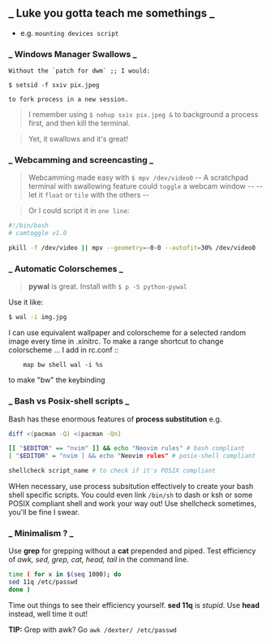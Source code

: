 ## _ Luke you gotta teach me somethings _

* e.g. `mounting devices script`

### _ Windows Manager Swallows  _

    Without the `patch for dwm` ;; I would:
    
    $ setsid -f sxiv pix.jpeg
    
    to fork process in a new session.

> I remember using `$ nohup sxiv pix.jpeg &` to background a process first,
and then kill the terminal.

> Yet, it swallows and it's great!

### _ Webcamming and screencasting _

> Webcamming made easy with `$ mpv /dev/video0` --
A scratchpad terminal with swallowing feature could `toggle` a webcam window --
-- let it `float` or `tile` with the others --

> Or I could script it in `one line`:

```bash
#!/bin/bash
# camtoggle v1.0

pkill -f /dev/video || mpv --geometry=-0-0 --autofit=30% /dev/video0
```

### _ Automatic Colorschemes _

> **pywal** is great. Install with `$ p -S python-pywal`

Use it like:
```bash
$ wal -i img.jpg
```

I can use equivalent wallpaper and colorscheme for a selected random image every time in .xinitrc.
To make a range shortcut to change colorscheme ... I add in rc.conf ::
```
    map bw shell wal -i %s
```
to make "bw" the keybinding

### _ Bash vs Posix-shell scripts _

Bash has these enormous features of **process substitution** e.g.
```bash
diff <(pacman -Q) <(pacman -Qn)

[[ "$EDITOR" == "nvim" ]] && echo "Neovim rules" # bash compliant
[ "$EDITOR" = "nvim ] && echo "Neovim rules" # posix-shell compliant

shellcheck script_name # to check if it's POSIX compliant
```

WHen necessary, use process subsitution effectively to create your bash shell specific scripts.
You could even link `/bin/sh` to dash or ksh or some POSIX compliant shell and work your way out!
Use shellcheck sometimes, you'll be fine I swear.

### _ Minimalism ? _
Use **grep** for grepping without a **cat** prepended and piped.
Test efficiency of _awk, sed, grep, cat, head, tail_ in the command line.

```bash
time ( for x in $(seq 1000); do
sed 11q /etc/passwd
done )
```

Time out things to see their efficiency yourself.
**sed 11q** is _stupid_. Use **head** instead, well time it out!

**TIP:** Grep with awk? Go `awk /dexter/ /etc/passwd`
